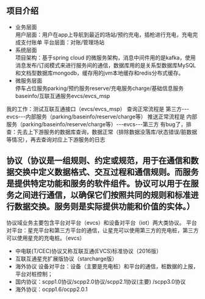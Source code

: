 ## 项目介绍
- 业务层面  
用户层面：用户在app上导航到最近的场站/预约充电，插枪进行充电，充电完成支付账单
平台层面：对账/管理场站
- 系统层面  
项目架构：基于spring cloud 的微服务架构，消息中间件用的是kafka，使用消息发布/订阅模式来进行服务间的通信，数据库用的是关系型数据库MySQL和文档型数据库mongodb，缓存用的jvm本地缓存和redis分布式缓存。
- 微服务层面  
停车占位服务parking/预约服务reserve/充电服务charge/基础信息服务baseinfo/互联互通服务evcs/evcs_msp




我的工作：测试互联互通接口（evcs/evcs_msp）
查询正常流程是 第三方---evcs---内部服务（parking/baseinfo/reserve/charge等）
推送正常流程是 内部服务（parking/baseinfo/reserve/charge等）---evcs---第三方 
有bug了，排查：先去上下游服务的数据库查询，数据正常（排除数据没落库/状态错误/脏数据等情况），再去查询对应上下游服务的日志

## 协议（协议是一组规则、约定或规范，用于在通信和数据交换中定义数据格式、交互过程和通信规则。而服务是提供特定功能和服务的软件组件。协议可以用于在服务之间进行通信，以确保它们按照共同的规则和标准进行数据交换。服务则是实际提供功能和价值的实体。）
协议域业务主要包含平台对平台（evcs）和设备对平台（iot）两大类协议。
平台对平台：星充平台和第三方平台的通信，让星充可以使用第三方的充电桩，第三方可以使用星充的充电桩。（evcs）
- 中电联(T/CEC)协议又称互联互通(EVCS)标准协议（2016版）
- 互联互通星充扩展版协议（starcharge版）
- 海外协议
设备对平台：设备（主要是充电桩）和平台的通信，桩数据的上报，平台对桩控制；
- 国内协议：scpp1.0协议/scpp2.0协议/scpp2.1协议(主要) /scpp3.0协议
- 海外协议：ocpp1.6/ocpp2.0.1

